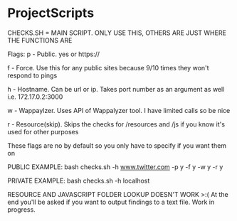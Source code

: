 # ProjectScripts

CHECKS.SH = MAIN SCRIPT. ONLY USE THIS, OTHERS ARE JUST WHERE THE FUNCTIONS ARE

Flags:
p - Public. yes or https:// 


f - Force. Use this for any public sites because 9/10 times they won't respond to pings


h - Hostname. Can be url or ip. Takes port number as an argument as well i.e. 172.17.0.2:3000


w - Wappaylzer. Uses API of Wappalyzer tool. I have limited calls so be nice


r - Resource(skip). Skips the checks for /resources and /js if you know it's used for other purposes


These flags are no by default so you only have to specify if you want them on


PUBLIC EXAMPLE:
bash checks.sh -h www.twitter.com -p y -f y -w y -r y

PRIVATE EXAMPLE:
bash checks.sh -h localhost

RESOURCE AND JAVASCRIPT FOLDER LOOKUP DOESN'T WORK >:(
At the end you'll be asked if you want to output findings to a text file. Work in progress.
